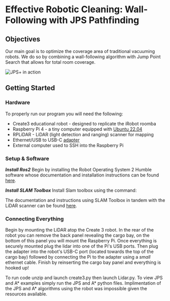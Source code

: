 # **Effective Robotic Cleaning:** Wall-Following with JPS Pathfinding

## Objectives

Our main goal is to optimize the coverage area of traditional vacuuming robots. We do so by combining a wall-following algorithm with Jump Point Search that allows for total room coverage.

![JPS+ in action](https://media.springernature.com/lw685/springer-static/image/chp%3A10.1007%2F978-981-99-0479-2_267/MediaObjects/539027_1_En_267_Fig10_HTML.png)

## Getting Started
### Hardware
To properly run our program you will need the following:
- Create3 educational robot - designed to replicate the iRobot roomba
- Raspberry Pi 4 - a tiny computer equipped with [Ubuntu 22.04](https://releases.ubuntu.com/jammy/)
- RPLiDAR - LiDAR (light detection and ranging) scanner for mapping
- Ethernet/USB to USB-C [adapter](https://www.amazon.com/Ethernet-Adapter-uni-Gigabit-Compatible/dp/B0871ZL9TG/ref=asc_df_B0871ZL9TG/?tag=hyprod-20&linkCode=df0&hvadid=693310954762&hvpos=&hvnetw=g&hvrand=16954073619488731607&hvpone=&hvptwo=&hvqmt=&hvdev=c&hvdvcmdl=&hvlocint=&hvlocphy=9001843&hvtargid=pla-1123808946192&mcid=ab8721b29d5033a99494d584b3d2629a&gad_source=1&gclid=CjwKCAjw9IayBhBJEiwAVuc3fv7x_C3fqsNCKoSJi1NQ9luoM_0g8-K-M9aF9xyh8DQZ1dmS7RkLcRoCUT0QAvD_BwE&th=1)
- External computer used to SSH into the Raspberry Pi

### Setup & Software
***Install Ros2*** </n>
Begin by installing the Robot Operating System 2 Humble software whose documentation and installation instructions can be found [here](https://docs.ros.org/en/humble/Installation.html).

***Install SLAM Toolbox***
Install Slam toolbox using the command:

The documentation and instructions using SLAM Toolbox in tandem with the LiDAR scanner can be found [here](https://github.com/iRobotEducation/create3_examples/tree/humble/create3_lidar_slam).
### Connecting Everything
Begin by mounting the LiDAR atop the Create 3 robot. In the rear of the robot you can remove the back panel revealing the cargo bay, on the bottom of this panel you will mount the Raspberry Pi. Once everything is securely mounted plug the lidar into one of the Pi's USB ports. Then plug the adapter into the robot's USB-C port (located towards the top of the cargo bay) followed by connecting the Pi to the adapter using a *small* ethernet cable. Finish by reinserting the cargo bay panel and everything is hooked up!


To run code unzip and launch create3.py then launch Lidar.py. To view JPS and A* examples simply run the JPS and A* python files. Implimentation of the JPS and A* algorithms using the robot was impossible given the resources available. 
